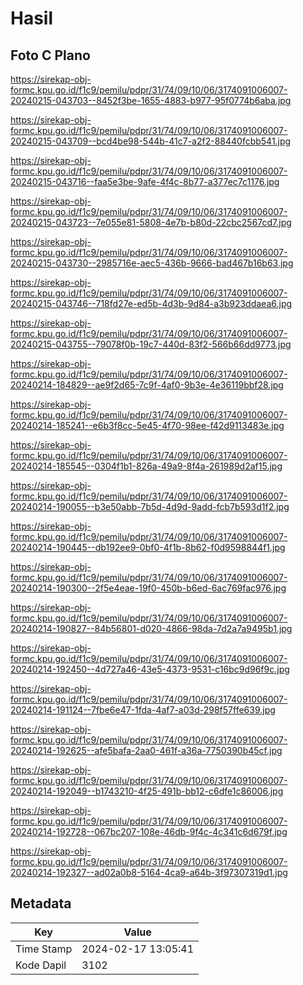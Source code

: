 # Hasil

## Foto C Plano

https://sirekap-obj-formc.kpu.go.id/f1c9/pemilu/pdpr/31/74/09/10/06/3174091006007-20240215-043703--8452f3be-1655-4883-b977-95f0774b6aba.jpg

https://sirekap-obj-formc.kpu.go.id/f1c9/pemilu/pdpr/31/74/09/10/06/3174091006007-20240215-043709--bcd4be98-544b-41c7-a2f2-88440fcbb541.jpg

https://sirekap-obj-formc.kpu.go.id/f1c9/pemilu/pdpr/31/74/09/10/06/3174091006007-20240215-043716--faa5e3be-9afe-4f4c-8b77-a377ec7c1176.jpg

https://sirekap-obj-formc.kpu.go.id/f1c9/pemilu/pdpr/31/74/09/10/06/3174091006007-20240215-043723--7e055e81-5808-4e7b-b80d-22cbc2567cd7.jpg

https://sirekap-obj-formc.kpu.go.id/f1c9/pemilu/pdpr/31/74/09/10/06/3174091006007-20240215-043730--2985716e-aec5-436b-9666-bad467b16b63.jpg

https://sirekap-obj-formc.kpu.go.id/f1c9/pemilu/pdpr/31/74/09/10/06/3174091006007-20240215-043746--718fd27e-ed5b-4d3b-9d84-a3b923ddaea6.jpg

https://sirekap-obj-formc.kpu.go.id/f1c9/pemilu/pdpr/31/74/09/10/06/3174091006007-20240215-043755--79078f0b-19c7-440d-83f2-566b66dd9773.jpg

https://sirekap-obj-formc.kpu.go.id/f1c9/pemilu/pdpr/31/74/09/10/06/3174091006007-20240214-184829--ae9f2d65-7c9f-4af0-9b3e-4e36119bbf28.jpg

https://sirekap-obj-formc.kpu.go.id/f1c9/pemilu/pdpr/31/74/09/10/06/3174091006007-20240214-185241--e6b3f8cc-5e45-4f70-98ee-f42d9113483e.jpg

https://sirekap-obj-formc.kpu.go.id/f1c9/pemilu/pdpr/31/74/09/10/06/3174091006007-20240214-185545--0304f1b1-826a-49a9-8f4a-261989d2af15.jpg

https://sirekap-obj-formc.kpu.go.id/f1c9/pemilu/pdpr/31/74/09/10/06/3174091006007-20240214-190055--b3e50abb-7b5d-4d9d-9add-fcb7b593d1f2.jpg

https://sirekap-obj-formc.kpu.go.id/f1c9/pemilu/pdpr/31/74/09/10/06/3174091006007-20240214-190445--db192ee9-0bf0-4f1b-8b62-f0d9598844f1.jpg

https://sirekap-obj-formc.kpu.go.id/f1c9/pemilu/pdpr/31/74/09/10/06/3174091006007-20240214-190300--2f5e4eae-19f0-450b-b6ed-6ac769fac976.jpg

https://sirekap-obj-formc.kpu.go.id/f1c9/pemilu/pdpr/31/74/09/10/06/3174091006007-20240214-190827--84b56801-d020-4866-98da-7d2a7a9495b1.jpg

https://sirekap-obj-formc.kpu.go.id/f1c9/pemilu/pdpr/31/74/09/10/06/3174091006007-20240214-192450--4d727a46-43e5-4373-9531-c16bc9d96f9c.jpg

https://sirekap-obj-formc.kpu.go.id/f1c9/pemilu/pdpr/31/74/09/10/06/3174091006007-20240214-191124--7fbe6e47-1fda-4af7-a03d-298f57ffe639.jpg

https://sirekap-obj-formc.kpu.go.id/f1c9/pemilu/pdpr/31/74/09/10/06/3174091006007-20240214-192625--afe5bafa-2aa0-461f-a36a-7750390b45cf.jpg

https://sirekap-obj-formc.kpu.go.id/f1c9/pemilu/pdpr/31/74/09/10/06/3174091006007-20240214-192049--b1743210-4f25-491b-bb12-c6dfe1c86006.jpg

https://sirekap-obj-formc.kpu.go.id/f1c9/pemilu/pdpr/31/74/09/10/06/3174091006007-20240214-192728--067bc207-108e-46db-9f4c-4c341c6d679f.jpg

https://sirekap-obj-formc.kpu.go.id/f1c9/pemilu/pdpr/31/74/09/10/06/3174091006007-20240214-192327--ad02a0b8-5164-4ca9-a64b-3f97307319d1.jpg


## Metadata

| Key        | Value               |
| ---------- | ------------------- |
| Time Stamp | 2024-02-17 13:05:41 |
| Kode Dapil | 3102                |



